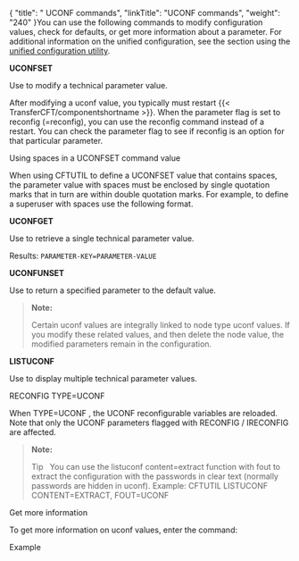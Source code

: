 {
    "title": " UCONF commands",
    "linkTitle": "UCONF commands",
    "weight": "240"
}You can use the following commands to modify configuration values, check for defaults, or get more information about a parameter. For additional information on the unified configuration, see the section using the [unified configuration utility](../).

**UCONFSET**

Use to modify a technical parameter value.

After modifying a uconf value, you typically must restart {{< TransferCFT/componentshortname  >}}. When the parameter flag is set to reconfig (=reconfig), you can use the reconfig command instead of a restart. You can check the parameter flag to see if reconfig is an option for that particular parameter.

Using spaces in a UCONFSET command value

When using CFTUTIL to define a UCONFSET value that contains spaces, the parameter value with spaces must be enclosed by single quotation marks that in turn are within double quotation marks. For example, to define a superuser with spaces use the following format.

**UCONFGET**

Use to
retrieve a single technical parameter value.

Results: `PARAMETER-KEY=PARAMETER-VALUE`

**UCONFUNSET**

Use to
return a specified parameter to the default value.

> **Note:**
>
> Certain uconf values are integrally linked to node type uconf values. If you modify these related values, and then delete the node value, the modified parameters remain in the configuration.

**LISTUCONF**

Use to display multiple technical parameter values.

RECONFIG TYPE=UCONF

When TYPE=UCONF , the UCONF reconfigurable variables are reloaded. Note that only the UCONF parameters flagged with RECONFIG / IRECONFIG are affected.

> **Note:**
>
> Tip  
> You can use the listuconf content=extract function with fout to extract the configuration with the passwords in clear text (normally passwords are hidden in uconf). Example: CFTUTIL LISTUCONF CONTENT=EXTRACT, FOUT=UCONF

Get more information

To get more information on uconf values, enter the command:

Example
